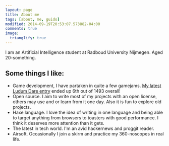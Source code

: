 ```yaml
---
layout: page
title: About me
tags: [about, me, guido]
modified: 2014-09-19T20:53:07.573882-04:00
comments: true
image:
  trianglify: true
---
```


I am an Artificial Intelligence student at Radboud University Nijmegen. Aged 20-something.

## Some things I like:

* Game development, I have partaken in quite a few gamejams. [My latest Ludum Dare entry](http://www.ludumdare.com/compo/ludum-dare-30/?action=preview&uid=23945) ended up 6th out of 1493 overall!
* Open source. I aim to write most of my projects with an open license, others may use and or learn from it one day. Also it is fun to explore old projects.
* Haxe language. I love the idea of writing in one language and being able to target anything from browsers to toasters with good performance. I think it deserves more attention than it gets.
* The latest in tech world. I'm an avid hackernews and proggit reader.
* Airsoft. Occasionally I join a skirm and practice my 360-noscopes in real life.
